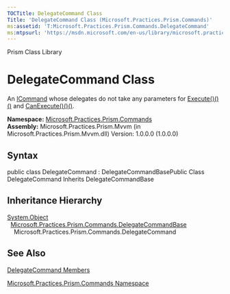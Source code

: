 ```yaml
---
TOCTitle: DelegateCommand Class
Title: 'DelegateCommand Class (Microsoft.Practices.Prism.Commands)'
ms:assetid: 'T:Microsoft.Practices.Prism.Commands.DelegateCommand'
ms:mtpsurl: 'https://msdn.microsoft.com/en-us/library/microsoft.practices.prism.commands.delegatecommand(v=pandp.50)'
---
```


Prism Class Library

DelegateCommand Class
=====================

An [ICommand](http://msdn.microsoft.com/en-us/library/ms616869) whose delegates do not take any parameters for [Execute()()()](https://msdn.microsoft.com/library/microsoft.practices.prism.commands.delegatecommand.execute) and [CanExecute()()()](https://msdn.microsoft.com/library/microsoft.practices.prism.commands.delegatecommand.canexecute).

**Namespace:** [Microsoft.Practices.Prism.Commands](https://msdn.microsoft.com/library/microsoft.practices.prism.commands)
**Assembly:** Microsoft.Practices.Prism.Mvvm (in Microsoft.Practices.Prism.Mvvm.dll) Version: 1.0.0.0 (1.0.0.0)

## Syntax


public class DelegateCommand : DelegateCommandBasePublic Class DelegateCommand Inherits DelegateCommandBase

Inheritance Hierarchy
---------------------

<span id="familyToggle"></span>[System.Object](http://msdn.microsoft.com/en-us/library/e5kfa45b)
  [Microsoft.Practices.Prism.Commands.DelegateCommandBase](https://msdn.microsoft.com/library/microsoft.practices.prism.commands.delegatecommandbase)
    Microsoft.Practices.Prism.Commands.DelegateCommand

See Also
--------


[DelegateCommand Members](https://msdn.microsoft.com/allmembers.t:microsoft.practices.prism.commands.delegatecommand)

[Microsoft.Practices.Prism.Commands Namespace](https://msdn.microsoft.com/library/microsoft.practices.prism.commands)
